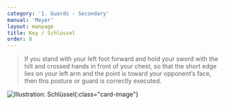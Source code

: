 ```yaml
---
category: '1. Guards - Secondary'
manual: 'Meyer'
layout: manpage
title: Key / Schlüssel
order: 8
---
```


> If you stand with your left foot forward and hold your sword with the hilt and crossed hands in front of your chest, so that the short edge lies on your left arm and the point is toward your opponent’s face, then this posture or guard is correctly executed.

![Illustration: Schlüssel](/manuals/meyer/images/guards/schlussel-illustration.jpg){:class="card-image"}